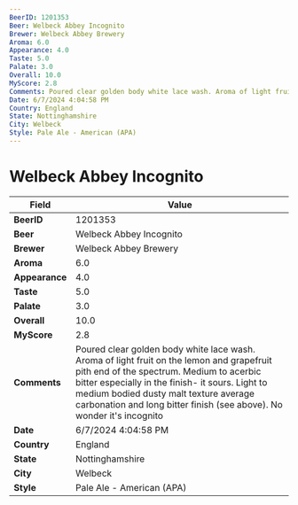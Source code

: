```yaml
---
BeerID: 1201353
Beer: Welbeck Abbey Incognito
Brewer: Welbeck Abbey Brewery
Aroma: 6.0
Appearance: 4.0
Taste: 5.0
Palate: 3.0
Overall: 10.0
MyScore: 2.8
Comments: Poured clear golden body white lace wash. Aroma of light fruit on the lemon and grapefruit pith end of the spectrum.  Medium to acerbic bitter especially in the finish- it sours. Light to medium bodied dusty malt texture average carbonation and long bitter finish (see above). No wonder it's incognito
Date: 6/7/2024 4:04:58 PM
Country: England
State: Nottinghamshire
City: Welbeck
Style: Pale Ale - American (APA)
---
```


# Welbeck Abbey Incognito

| Field         | Value |
|---------------|-------|
| **BeerID** | 1201353 |
| **Beer** | Welbeck Abbey Incognito |
| **Brewer** | Welbeck Abbey Brewery |
| **Aroma** | 6.0 |
| **Appearance** | 4.0 |
| **Taste** | 5.0 |
| **Palate** | 3.0 |
| **Overall** | 10.0 |
| **MyScore** | 2.8 |
| **Comments** | Poured clear golden body white lace wash. Aroma of light fruit on the lemon and grapefruit pith end of the spectrum.  Medium to acerbic bitter especially in the finish- it sours. Light to medium bodied dusty malt texture average carbonation and long bitter finish (see above). No wonder it's incognito  |
| **Date** | 6/7/2024 4:04:58 PM |
| **Country** | England |
| **State** | Nottinghamshire |
| **City** | Welbeck |
| **Style** | Pale Ale - American (APA) |
